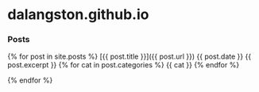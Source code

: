 # dalangston.github.io

### Posts

{% for post in site.posts %}
[{{ post.title }}]({{ post.url }}) {{ post.date }}
{{ post.excerpt }}
{% for cat in post.categories %} {{ cat }} {% endfor %}


{% endfor %}
